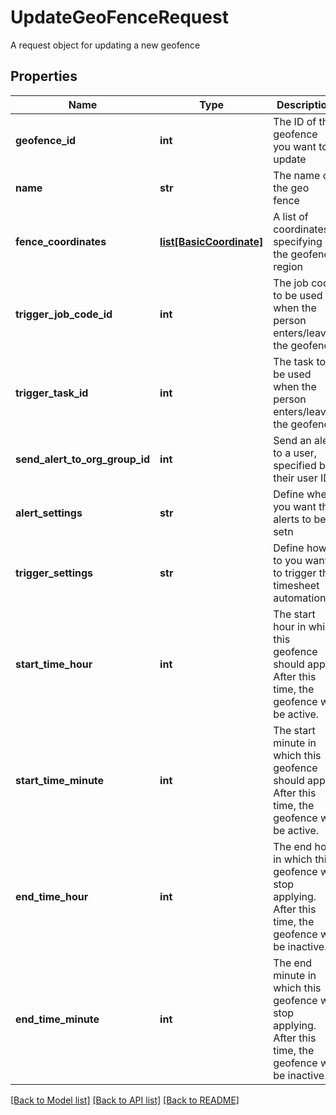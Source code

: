 # UpdateGeoFenceRequest

A request object for updating a new geofence
## Properties
Name | Type | Description | Notes
------------ | ------------- | ------------- | -------------
**geofence_id** | **int** | The ID of the geofence you want to update | [optional] 
**name** | **str** | The name of the geo fence | [optional] 
**fence_coordinates** | [**list[BasicCoordinate]**](BasicCoordinate.md) | A list of coordinates specifying the geofence region | [optional] 
**trigger_job_code_id** | **int** | The job code to be used when the person enters/leaves the geofence | [optional] 
**trigger_task_id** | **int** | The task to be used when the person enters/leaves the geofence | [optional] 
**send_alert_to_org_group_id** | **int** | Send an alert to a user, specified by their user ID | [optional] 
**alert_settings** | **str** | Define when you want the alerts to be setn | [optional] 
**trigger_settings** | **str** | Define how to you want to trigger the timesheet automation | [optional] 
**start_time_hour** | **int** | The start hour in which this geofence should apply.  After this time, the geofence will be active. | [optional] 
**start_time_minute** | **int** | The start minute in which this geofence should apply.  After this time, the geofence will be active. | [optional] 
**end_time_hour** | **int** | The end hour in which this geofence will stop applying.  After this time, the geofence will be inactive. | [optional] 
**end_time_minute** | **int** | The end minute in which this geofence will stop applying.  After this time, the geofence will be inactive. | [optional] 

[[Back to Model list]](../README.md#documentation-for-models) [[Back to API list]](../README.md#documentation-for-api-endpoints) [[Back to README]](../README.md)


